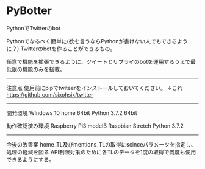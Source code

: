 # PyBotter
PythonでTwitterのbot

Pythonでなるべく簡単に(欲を言うならPythonが書けない人でもできるように？)
Twitterのbotを作ることができるもの。

任意で機能を拡張できるように、ツイートとリプライのbotを運用するうえで最低限の機能のみを搭載。

--------

注意点
  使用前にpipでtwiteerをインストールしておいてください。
  ↓これ
  https://github.com/sixohsix/twitter
  
--------

開発環境
  WIndows 10 home 64bit
  Python 3.7.2 64bit

動作確認済み環境
  Raspberry Pi3 modelB
  Raspbian Stretch
  Python 3.7.2

--------

今後の改善案
  home_TL及びmentions_TLの取得にscinceパラメータを指定し、処理の軽減を図る
  API制限対策のために各TLのデータを1度の取得で何度も使用できるようにする。
